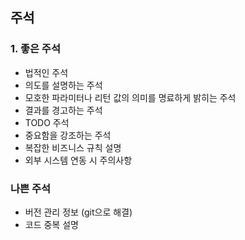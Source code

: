 ## 주석

### 1. 좋은 주석
- 법적인 주석
- 의도를 설명하는 주석
- 모호한 파라미터나 리턴 값의 의미를 명료하게 밝히는 주석
- 결과를 경고하는 주석
- TODO 주석
- 중요함을 강조하는 주석
- 복잡한 비즈니스 규칙 설명
- 외부 시스템 연동 시 주의사항
### 나쁜 주석
- 버전 관리 정보 (git으로 해결)
- 코드 중복 설명